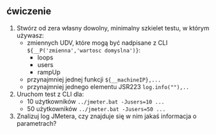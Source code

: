 ## ćwiczenie 

1. Stwórz od zera własny dowolny, minimalny szkielet testu, w którym używasz:
    - zmiennych UDV, które mogą być nadpisane z CLI `${__P('zmienna','wartosc domyslna')}`:
       - loops
       - users
       - rampUp
    - przynajmniej jednej funkcji `${__machineIP},...`
    - przynajmniej jednego elementu JSR223 `log.info(""),..`
2. Uruchom test z CLI dla:
    - 10 użytkowników `../jmeter.bat -Jusers=10 ...`
    - 50 użytkowników `../jmeter.bat -Jusers=50 ...`
3. Znalizuj log JMetera, czy znajduje się w nim jakaś informacja o parametrach?
    


   
        
     
    
      